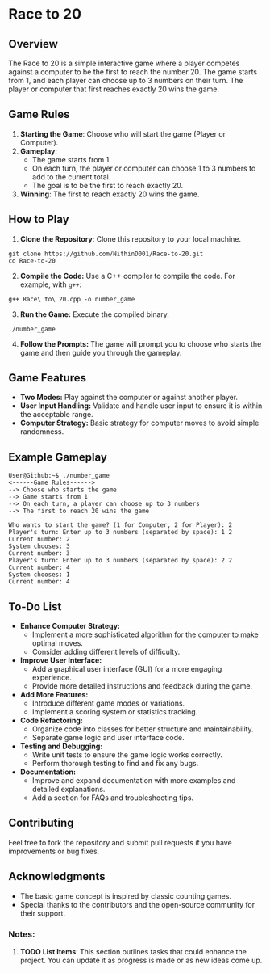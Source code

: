 # Race to 20

## Overview

The Race to 20 is a simple interactive game where a player competes against a computer to be the first to reach the number 20. The game starts from 1, and each player can choose up to 3 numbers on their turn. The player or computer that first reaches exactly 20 wins the game.

## Game Rules

1. **Starting the Game**: Choose who will start the game (Player or Computer).
2. **Gameplay**: 
   - The game starts from 1.
   - On each turn, the player or computer can choose 1 to 3 numbers to add to the current total.
   - The goal is to be the first to reach exactly 20.
3. **Winning**: The first to reach exactly 20 wins the game.

## How to Play

1. **Clone the Repository**: Clone this repository to your local machine.
```console
git clone https://github.com/NithinD001/Race-to-20.git
cd Race-to-20
```
2. **Compile the Code:** Use a C++ compiler to compile the code. For example, with `g++`:
```console
g++ Race\ to\ 20.cpp -o number_game
```
3. **Run the Game:** Execute the compiled binary.
```console
./number_game
```
4. **Follow the Prompts:** The game will prompt you to choose who starts the game and then guide you through the gameplay.

## Game Features
- **Two Modes:** Play against the computer or against another player.
- **User Input Handling:** Validate and handle user input to ensure it is within the acceptable range.
- **Computer Strategy:** Basic strategy for computer moves to avoid simple randomness.

## Example Gameplay
```console
User@Github:~$ ./number_game 
<------Game Rules------>
--> Choose who starts the game
--> Game starts from 1
--> On each turn, a player can choose up to 3 numbers
--> The first to reach 20 wins the game

Who wants to start the game? (1 for Computer, 2 for Player): 2
Player's turn: Enter up to 3 numbers (separated by space): 1 2
Current number: 2
System chooses: 3
Current number: 3
Player's turn: Enter up to 3 numbers (separated by space): 2 2
Current number: 4
System chooses: 1
Current number: 4
```

## To-Do List
- **Enhance Computer Strategy:**
    - Implement a more sophisticated algorithm for the computer to make optimal moves.
    - Consider adding different levels of difficulty.
- **Improve User Interface:**
    - Add a graphical user interface (GUI) for a more engaging experience.
    - Provide more detailed instructions and feedback during the game.
- **Add More Features:**
    - Introduce different game modes or variations.
    - Implement a scoring system or statistics tracking.
- **Code Refactoring:**
    - Organize code into classes for better structure and maintainability.
    - Separate game logic and user interface code.
- **Testing and Debugging:**
    - Write unit tests to ensure the game logic works correctly.
    - Perform thorough testing to find and fix any bugs.
- **Documentation:**
    - Improve and expand documentation with more examples and detailed explanations.
    - Add a section for FAQs and troubleshooting tips.

## Contributing

Feel free to fork the repository and submit pull requests if you have improvements or bug fixes.

## Acknowledgments
- The basic game concept is inspired by classic counting games.
- Special thanks to the contributors and the open-source community for their support.

### Notes:

1. **TODO List Items**: This section outlines tasks that could enhance the project. You can update it as progress is made or as new ideas come up.